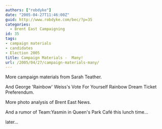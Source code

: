 ```yaml
---
authors: ["robdyke"]
date: "2005-04-27T11:46:00Z"
guid: http://www.robdyke.com/bec/?p=35
categories:
  - Brent East Campaigning
id: 35
tags:
- campaign materials
- candidates
- Election 2005
title: Campaign Materials -  Many!
url: /2005/04/27/campaign-materials-many/
---
```

More campaign materials from Sarah Teather.

And George 'Rainbow' Weiss's Vote For Yourself Rainbow Dream Ticket Preferendum.

More photo analysis of Brent East News.

And a rumor of Team:Yasmin in Queen's Park Café this lunch time...

later...
